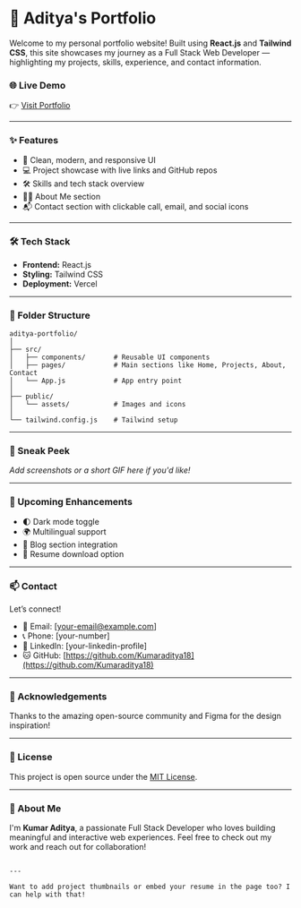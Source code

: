 # 💼 Aditya's Portfolio

Welcome to my personal portfolio website! Built using **React.js** and **Tailwind CSS**, this site showcases my journey as a Full Stack Web Developer — highlighting my projects, skills, experience, and contact information.

### 🌐 Live Demo

👉 [Visit Portfolio](https://adityaportfolio-ten.vercel.app/)

---

### ✨ Features

- 🎯 Clean, modern, and responsive UI
- 💻 Project showcase with live links and GitHub repos
- 🛠️ Skills and tech stack overview
- 🧑‍💼 About Me section
- 📬 Contact section with clickable call, email, and social icons

---

### 🛠️ Tech Stack

- **Frontend:** React.js
- **Styling:** Tailwind CSS
- **Deployment:** Vercel

---

### 📁 Folder Structure

```
aditya-portfolio/
│
├── src/
│   ├── components/       # Reusable UI components
│   ├── pages/            # Main sections like Home, Projects, About, Contact
│   └── App.js            # App entry point
│
├── public/
│   └── assets/           # Images and icons
│
└── tailwind.config.js    # Tailwind setup
```

---

### 📸 Sneak Peek

_Add screenshots or a short GIF here if you'd like!_

---

### 🧠 Upcoming Enhancements

- 🌓 Dark mode toggle
- 🌍 Multilingual support
- 💬 Blog section integration
- 📄 Resume download option

---

### 📫 Contact

Let’s connect!

- 📧 Email: [your-email@example.com]
- 📞 Phone: [your-number]
- 💼 LinkedIn: [your-linkedin-profile]
- 🐱 GitHub: [https://github.com/Kumaraditya18](https://github.com/Kumaraditya18)

---

### 🙌 Acknowledgements

Thanks to the amazing open-source community and Figma for the design inspiration!

---

### 📄 License

This project is open source under the [MIT License](LICENSE).

---

### 👋 About Me

I'm **Kumar Aditya**, a passionate Full Stack Developer who loves building meaningful and interactive web experiences. Feel free to check out my work and reach out for collaboration!
```

---

Want to add project thumbnails or embed your resume in the page too? I can help with that!
